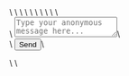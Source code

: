 <!DOCTYPE html>\
<html lang="en">\
<head>\
    <meta charset="UTF-8">\
    <meta name="viewport" content="width=device-width, initial-scale=1.0">\
    <title>Anonymous Message Form</title>\
    <script src="https://cdn.emailjs.com/dist/email.min.js"></script>\
    <script>\
        (function() \{\
            emailjs.init("9tMbGXgcRBuPERdc7");  // Replace with your EmailJS User ID\
        \})();\
\
        function sendMessage(event) \{\
            event.preventDefault();\
            const message = document.getElementById("message").value;\
\
            emailjs.send("service_q98g7yk", "template_0ly2c8j", \{ message: message \})\
                .then(() => \{\
                    alert("Message sent successfully!");\
                    document.getElementById("message").value = "";\
                \})\
                .catch(error => \{\
                    alert("Failed to send message. Please try again.");\
                    console.error("Error:", error);\
                \});\
        \}\
    </script>\
</head>\
<body>\
    <form onsubmit="sendMessage(event)">\
        <textarea id="message" placeholder="Type your anonymous message here..." required></textarea>\
        <br>\
        <button type="submit">Send</button>\
    </form>\
</body>\
</html>
